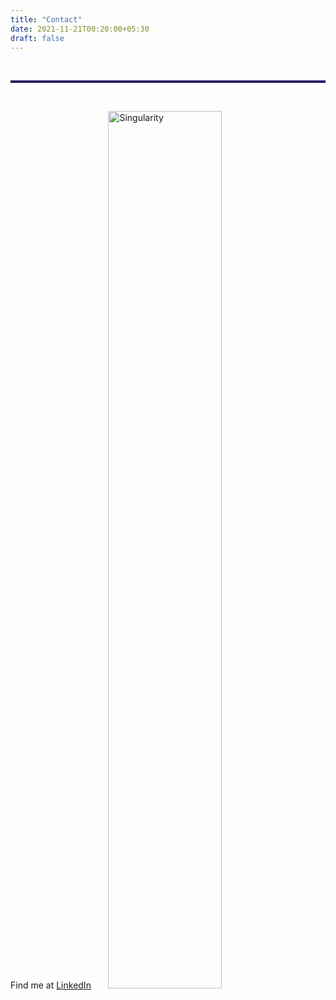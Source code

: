 ```yaml
---
title: "Contact"
date: 2021-11-21T00:20:00+05:30
draft: false
---
```


<br>
<hr style="height:4px; width: 100%; background-color: #251F68">
<br>

Find me at <a href="www.linkedin.com/in/premkamal">LinkedIn</a>
&nbsp;&nbsp;&nbsp;&nbsp;&nbsp;&nbsp;<img src="/ai_si/ai_breakout.jpeg" alt="Singularity" style="width: 60%;"/>
